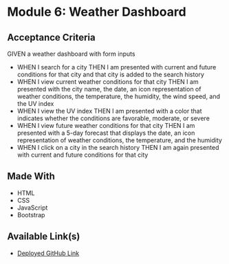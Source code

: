 # Module 6: Weather Dashboard

## Acceptance Criteria

GIVEN a weather dashboard with form inputs
- WHEN I search for a city
  THEN I am presented with current and future conditions for that city and that city is added to the search history
- WHEN I view current weather conditions for that city
  THEN I am presented with the city name, the date, an icon representation of weather conditions, the temperature, the humidity, the wind speed, and the UV index
- WHEN I view the UV index
  THEN I am presented with a color that indicates whether the conditions are favorable, moderate, or severe
- WHEN I view future weather conditions for that city
  THEN I am presented with a 5-day forecast that displays the date, an icon representation of weather conditions, the temperature, and the humidity
- WHEN I click on a city in the search history
  THEN I am again presented with current and future conditions for that city

## Made With
- HTML
- CSS
- JavaScript
- Bootstrap

## Available Link(s)
- [Deployed GitHub Link]()